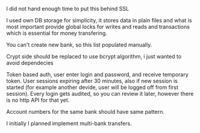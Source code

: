 I did not hand enough time to put this behind SSL

I used own DB storage for simplicity, it stores data in plain files and what is most important provide global locks for writes and reads and transactions which is essential for money transfering.

You can't create new bank, so this list populated manually.

Crypt side should be replaced to use bcrypt algorithm, i just wanted to avoid dependecies


Token based auth, user enter login and password, and receive temporary token. User sessions expiring after 30 minutes, also if new session is started (for example another devide, user will be logged off from first session). Every login gets audited, so you can review it later, however there is no http API for that yet.

Account numbers for the same bank should have same pattern. 

I initially I planned implement multi-bank transfers.